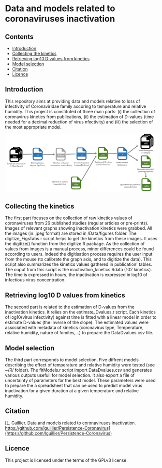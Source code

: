Data and models related to coronaviruses inactivation 
========
## Contents
  * [Introduction](#introduction)
  * [Collecting the kinetics](#collecting)
  * [Retrieving log10 D values from kinetics](#retrieve)
  * [Model selection](#selection)
  * [Citation](#citation)
  * [Licence](#licence)
  
## Introduction

This repository aims at providing data and models relative to loss of infectivity of Coronaviridae family accoring to temperature and relative humidity. 
This project is constituted of three main parts: (i) the collection of coronavirus kinetics from publications, (ii) the estimation of D-values (time needed for a decimal reduction of virus nfectivity) and (iii) the selection of the most appropriate model.

<p align="center">
<img src='workflow2.tif' width=500/>
</p>

## Collecting the kinetics

The first part focuses on the collection of raw kinetics values of coronaviruses from 26 published studies (regular articles or pre-prints). Images of relevant graphs showing inactivation kinetics were grabbed. All the images (in .jpeg format) are stored in /Data/figures folder.
The digitize_FigsTabs.r script helps to get the kinetics from these images. It uses the digitize() function from the digitize R package. As the collection of values from images is a manual process, minor differences could be found according to users. Indeed the digitisation process requires the user input from the mouse (to calibrate the graph axis, and to digitize the data).
This script also summarizes the kinetics values gathered in publication' tables. 
The ouput from this script is the inactivation_kinetics.Rdata (102 kinetics). The time is expressed in hours, the inactivation is expressed in log10 of infectious virus concentration.
  

## Retrieving log10 D values from kinetics

The second part is related to the estimation of D-values from the inactivation kinetics. It relies on the estimate_Dvalues.r script. Each kinetics of log10(virus infectivity) against time is fitted with a linear model in order to estimate D-values (the inverse of the slope).
The estimated values were associated with metadata of kinetics (coronavirus type, Temperature, relative humidity, nature of fomites,...) to prepare the DataDvalues.csv file.

## Model selection

The third part corresponds to model selection. Five diffrent models describing the effect of temperature and relative humidity were tested (see ~/R/ folder). 
The fitModels.r script import DataDvalues.csv and generates various outputs usefull for model selection. It also export a file of uncertainty of parameters for the best model. These parameters were used to prepare the a spreadsheet that can pe used to predict model virus inactivation for a given duration at a given temperature and relative humidity. 

## Citation

[L. Guillier. Data and models related to coronaviruses inactivation. https://github.com/lguillier/Persistence-Coronavirus](https://github.com/lguillier/Persistence-Coronavirus)

## Licence
This project is licensed under the terms of the GPLv3 license.

